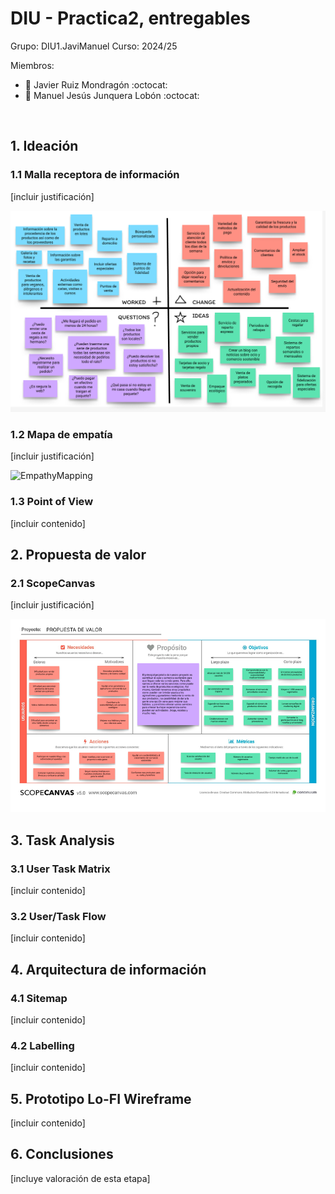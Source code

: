 # DIU - Practica2, entregables

Grupo: DIU1.JaviManuel Curso: 2024/25

Miembros:
 * :bust_in_silhouette:  Javier Ruiz Mondragón    :octocat:     
 * :bust_in_silhouette:  Manuel Jesús Junquera Lobón    :octocat:
<br>

## 1. Ideación
### 1.1 Malla receptora de información

[incluir justificación]

![FeedBackCaptureGrid](FeedbackCaptureGrid.png)

### 1.2 Mapa de empatía

[incluir justificación]

![EmpathyMapping](EmpathyMapping.png)

### 1.3 Point of View 

[incluir contenido]

## 2. Propuesta de valor
### 2.1 ScopeCanvas

[incluir justificación]

![ScopeCanvas](ScopeCanvas.png)

## 3. Task Analysis
### 3.1 User Task Matrix

[incluir contenido]

### 3.2 User/Task Flow

[incluir contenido]

## 4. Arquitectura de información
### 4.1 Sitemap

[incluir contenido]

### 4.2 Labelling

[incluir contenido]

## 5. Prototipo Lo-FI Wireframe 

[incluir contenido]

## 6. Conclusiones  

[incluye valoración de esta etapa]


